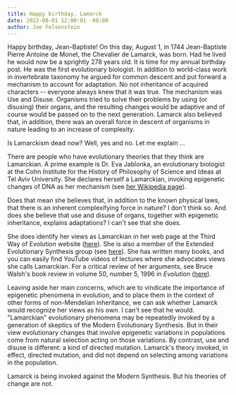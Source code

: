 ```yaml
---
title: Happy birthday, Lamarck
date: 2022-08-01 12:00:01 -08:00
author: Joe Felsenstein
---
```


Happy birthday, Jean-Baptiste!  On this day, August 1, in 1744 Jean-Baptiste Pierre Antoine de Monet, the Chevalier de Lamarck, was born.  Had he lived he would now be a sprightly 
278 years old.  It is time for my annual birthday post.  He was the first evolutionary biologist.  In addition to world-class work in invertebrate taxonomy he argued for common descent and put forward a mechanism to account for adaptation.  No not inheritance of acquired characters -- everyone always knew that it was true.  The mechanism was Use and Disuse. Organisms tried to solve their problems by using (or disusing) their organs, and the resulting changes would be adaptive and of course would be passed on to the next generation.  Lamarck also believed that,
in addition, there was an overall force in descent of organisms in nature leading to an increase of complexity.

Is Lamarckism dead now?  Well, yes and no.  Let me explain ...

<!--more-->

There are people who have evolutionary theories that they think are Lamarckian.  A prime example is Dr. Eva Jablonka, an evolutionary biologist at the Cohn Institute for the History of Philosophy of Science and Ideas at Tel Aviv University. 
She declares herself a Lamarckian, invoking epigenetic changes of DNA as her mechanism (see <a href="https://en.wikipedia.org/wiki/Eva_Jablonka">her Wikipedia page</a>).  

Does that mean she believes that, in addition to the known physical laws, that there is an inherent complexifying force in nature?  I don't think so.  And does she believe that use and disuse of organs, together with epigenetic inheritance, explains adaptations?  I can't see that she does.
  
She does identify her views as Lamarckian in her web page at the Third Way of Evolution website (<a href="https://www.thethirdwayofevolution.com/people/view/eva-jablonka">here</a>).  She is also a member of the Extended Evolutionary Synthesis group (see <a href="https://extendedevolutionarysynthesis.com/person/eva-jablonka/">here</a>).  She has written many books, and you can easily find YouTube videos of lectures where she advocates views she calls Lamarckian. For a critical review of her arguments, see Bruce Walsh's book review in volume 50, number 5, 1996 in <em>Evolution</em> (<a href="https://onlinelibrary.wiley.com/doi/epdf/10.1111/j.1558-5646.1996.tb03600.x">here</a>).

Leaving aside her main concerns, which are to vindicate the importance of epigenetic phenomena in evolution, and to place them in the context of other forms of non-Mendelian inheritance, we can ask whether Lamarck would recognize her views as his own.  I can't see that he would.  "Lamarckian" evolutionary phenomena may be repeatedly invoked by a generation of skeptics of the Modern Evolutionary Synthesis.  But in their view evolutionary changes that involve epigenetic variations in populations come from natural selection acting on those variations.  By contrast, use and disuse is different: a kind of directed mutation.  Lamarck's theory invoked, in effect, directed mutation, and did not depend on selecting among variations in the population.

Lamarck is being invoked against the Modern Synthesis.  But his theories of change are not.
